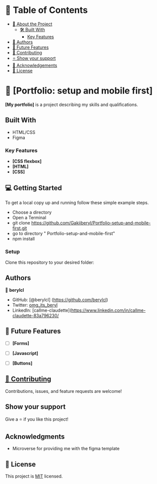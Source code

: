 
# 📗 Table of Contents

- [📖 About the Project](#about-project)
  - [🛠 Built With](#built-with)
    - [Key Features](#key-features)
- [👥 Authors](#authors)
- [🔭 Future Features](#future-features)
- [🤝 Contributing](#contributing)
- [⭐️ Show your support](#support)
- [🙏 Acknowledgements](#acknowledgements)
- [📝 License](#license)

<!-- PROJECT DESCRIPTION -->

# 📖 [Portfolio: setup and mobile first] <a name="about-project"></a>



**[My portfolio]** is a project describing my skills and qualifications.
## Built With

- HTML/CSS
- Figma

### Key Features <a name="key-features"></a>



- **[CSS flexbox]**
- **[HTML]**
- **[CSS]**



<!-- GETTING STARTED -->

## 💻 Getting Started <a name="getting-started"></a>


To get a local copy up and running follow these simple example steps.

- Choose a directory
- Open a Terminal
- git clone https://github.com/Gakiiberyl/Portfolio-setup-and-mobile-first.git
- go to directory " Portfolio-setup-and-mobile-first"
- npm install

<!--
Example command:

```sh
 gem install rails
```
 -->

### Setup

Clone this repository to your desired folder:

<!--
Example commands:

```sh
  cd my-folder
  git clone git@github.com:myaccount/my-project.git
```
--->


## Authors

👤 **berylcl**

- GitHub: [@berylcl] (https://github.com/berylcl)
- Twitter: [omg_its_beryl](https://twitter.com/omg_its_beryl)
- LinkedIn: [callme-claudette](https://www.linkedin.com/in/callme-claudette-83a796230/

## 🔭 Future Features <a name="future-features"></a>



- [ ] **[Forms]**
- [ ] **[Javascript]**
- [ ] **[Buttons]**


## [🤝 Contributing](#contributing)

Contributions, issues, and feature requests are welcome!


## Show your support

Give a ⭐️ if you like this project!

## Acknowledgments

- Microverse for providing me with the figma template

## 📝 License

This project is [MIT](./LICENSE) licensed.
